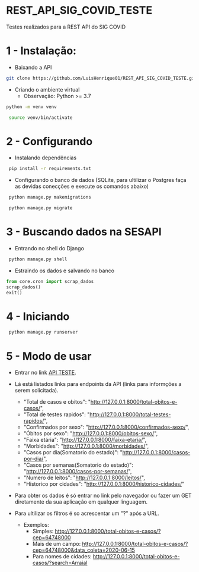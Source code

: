 # REST_API_SIG_COVID_TESTE
Testes realizados para a REST API do SIG COVID

# 1 - Instalação:

* Baixando a API

```bash
git clone https://github.com/LuisHenrique01/REST_API_SIG_COVID_TESTE.git
```
* Criando o ambiente virtual    
   * Observação: Python >= 3.7

```bash
python -m venv venv
```

```bash
 source venv/bin/activate 
```

# 2 - Configurando
* Instalando dependências
```bash
 pip install -r requirements.txt
```

* Configurando o banco de dados (SQLite, para ultilizar o Postgres faça as devidas conecções e execute os comandos abaixo)

```bash
 python manage.py makemigrations
```
```bash
 python manage.py migrate
```
# 3 - Buscando dados na SESAPI

* Entrando no shell do Django 

```bash
 python manage.py shell
```
* Estraindo os dados e salvando no banco
```python
from core.cron import scrap_dados
scrap_dados()
exit()
```

# 4 - Iniciando

```bash
 python manage.py runserver
```

# 5 - Modo de usar

* Entrar no link [API TESTE](http://127.0.0.1:8000/).

* Lá está listados links para endpoints da API (links para informções a serem solicitada).
   * "Total de casos e obitos": "http://127.0.0.1:8000/total-obitos-e-casos/",
   * "Total de testes rapidos": "http://127.0.0.1:8000/total-testes-rapidos/",
   * "Confirmados por sexo": "http://127.0.0.1:8000/confirmados-sexo/",
   * "Óbitos por sexo": "http://127.0.0.1:8000/obitos-sexo/",
   * "Faixa etária": "http://127.0.0.1:8000/faixa-etaria/",
   * "Morbidades": "http://127.0.0.1:8000/morbidades/",
   * "Casos por dia(Somatorio do estado)": "http://127.0.0.1:8000/casos-por-dia/",
   * "Casos por semanas(Somatorio do estado)": "http://127.0.0.1:8000/casos-por-semanas/",
   * "Numero de leitos": "http://127.0.0.1:8000/leitos/",
   * "Historico por cidades": "http://127.0.0.1:8000/historico-cidades/"

* Para obter os dados é só entrar no link pelo navegador ou fazer um GET diretamente da sua aplicação em qualquer linguagem. 

* Para ultilizar os filtros é so acrescentar um "?" após a URL.
   * Exemplos: 
      * Simples: http://127.0.0.1:8000/total-obitos-e-casos/?cep=64748000
      * Mais de um campo: http://127.0.0.1:8000/total-obitos-e-casos/?cep=64748000&data_coleta=2020-06-15
      * Para nomes de cidades: http://127.0.0.1:8000/total-obitos-e-casos/?search=Arraial
